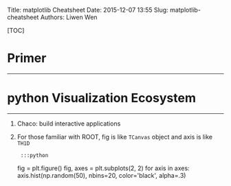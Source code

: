 Title: matplotlib Cheatsheet
Date: 2015-12-07 13:55
Slug: matplotlib-cheatsheet
Authors: Liwen Wen

[TOC]

# Primer
---

# python Visualization Ecosystem
---

1. Chaco: build interactive applications

2. For those familiar with ROOT, fig is like `TCanvas` object and axis is like `TH1D`

        :::python
	fig = plt.figure()
        fig, axes = plt.subplots(2, 2) 
        for axis in axes:
            axis.hist(np.random(50), nbins=20, color='black', alpha=.3)


